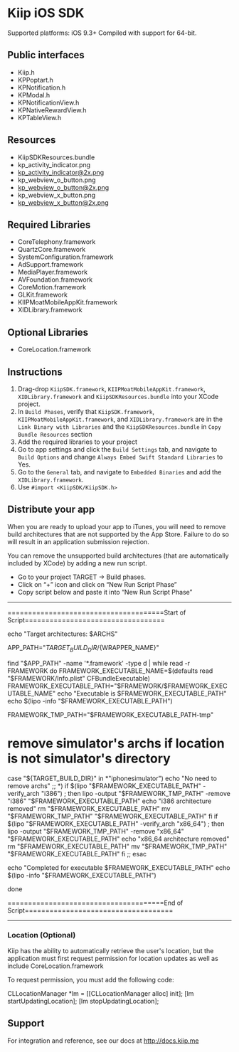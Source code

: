 # Kiip iOS SDK

Supported platforms: iOS 9.3+
Compiled with support for 64-bit.

## Public interfaces

* Kiip.h
* KPPoptart.h
* KPNotification.h
* KPModal.h
* KPNotificationView.h
* KPNativeRewardView.h
* KPTableView.h

## Resources

* KiipSDKResources.bundle
* kp_activity_indicator.png
* kp_activity_indicator@2x.png
* kp_webview_o_button.png
* kp_webview_o_button@2x.png
* kp_webview_x_button.png
* kp_webview_x_button@2x.png

## Required Libraries

* CoreTelephony.framework
* QuartzCore.framework
* SystemConfiguration.framework
* AdSupport.framework
* MediaPlayer.framework
* AVFoundation.framework
* CoreMotion.framework
* GLKit.framework
* KIIPMoatMobileAppKit.framework
* XIDLibrary.framework

## Optional Libraries

* CoreLocation.framework

## Instructions

1. Drag-drop `KiipSDK.framework`, `KIIPMoatMobileAppKit.framework`, `XIDLibrary.framework` and `KiipSDKResources.bundle` into your XCode project.
2. In `Build Phases`, verify that `KiipSDK.framework`, `KIIPMoatMobileAppKit.framework`, and `XIDLibrary.framework` are in the `Link Binary with Libraries`
and the `KiipSDKResources.bundle` in `Copy Bundle Resources` section
3. Add the required libraries to your project
4. Go to app settings and click the `Build Settings` tab, and navigate to `Build Options` and change `Always Embed Swift Standard Libraries` to Yes.
5. Go to the `General` tab, and navigate to `Embedded Binaries` and add the `XIDLibrary.framework`.
6. Use `#import <KiipSDK/KiipSDK.h>`

## Distribute your app

When you are ready to upload your app to iTunes, you will need to remove build architectures that are not supported by the App Store. Failure to do so will result in an application submission rejection.

You can remove the unsupported build architectures (that are automatically included by XCode) by adding a new run script.

-  Go to your project TARGET -> Build phases.
-  Click on “+” icon and click on “New Run Script Phase”
-  Copy script below and paste it into “New Run Script Phase”

***************************************************************************************
======================================Start of Script==================================

echo "Target architectures: $ARCHS"

APP_PATH="${TARGET_BUILD_DIR}/${WRAPPER_NAME}"

find "$APP_PATH" -name '*.framework' -type d | while read -r FRAMEWORK
do
FRAMEWORK_EXECUTABLE_NAME=$(defaults read "$FRAMEWORK/Info.plist" CFBundleExecutable)
FRAMEWORK_EXECUTABLE_PATH="$FRAMEWORK/$FRAMEWORK_EXECUTABLE_NAME"
echo "Executable is $FRAMEWORK_EXECUTABLE_PATH"
echo $(lipo -info "$FRAMEWORK_EXECUTABLE_PATH")

FRAMEWORK_TMP_PATH="$FRAMEWORK_EXECUTABLE_PATH-tmp"

# remove simulator's archs if location is not simulator's directory
case "${TARGET_BUILD_DIR}" in
*"iphonesimulator")
    echo "No need to remove archs"
    ;;
*)
    if $(lipo "$FRAMEWORK_EXECUTABLE_PATH" -verify_arch "i386") ; then
    lipo -output "$FRAMEWORK_TMP_PATH" -remove "i386" "$FRAMEWORK_EXECUTABLE_PATH"
    echo "i386 architecture removed"
    rm "$FRAMEWORK_EXECUTABLE_PATH"
    mv "$FRAMEWORK_TMP_PATH" "$FRAMEWORK_EXECUTABLE_PATH"
    fi
    if $(lipo "$FRAMEWORK_EXECUTABLE_PATH" -verify_arch "x86_64") ; then
    lipo -output "$FRAMEWORK_TMP_PATH" -remove "x86_64" "$FRAMEWORK_EXECUTABLE_PATH"
    echo "x86_64 architecture removed"
    rm "$FRAMEWORK_EXECUTABLE_PATH"
    mv "$FRAMEWORK_TMP_PATH" "$FRAMEWORK_EXECUTABLE_PATH"
    fi
    ;;
esac

echo "Completed for executable $FRAMEWORK_EXECUTABLE_PATH"
echo $(lipo -info "$FRAMEWORK_EXECUTABLE_PATH")

done

======================================End of Script====================================
***************************************************************************************



### Location (Optional)

Kiip has the ability to automatically retrieve the user's location, but the application must first
request permission for location updates as well as include CoreLocation.framework

To request permission, you must add the following code:

CLLocationManager *lm = [[CLLocationManager alloc] init];
[lm startUpdatingLocation];
[lm stopUpdatingLocation];


## Support

For integration and reference, see our docs at http://docs.kiip.me
